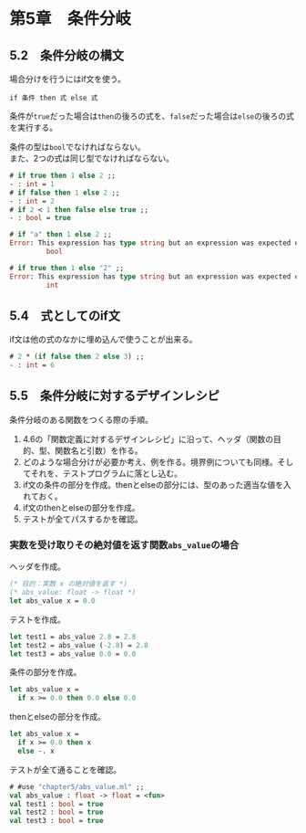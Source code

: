 # 第5章　条件分岐

## 5.2　条件分岐の構文

場合分けを行うにはif文を使う。

```
if 条件 then 式 else 式
```

条件が`true`だった場合は`then`の後ろの式を、`false`だった場合は`else`の後ろの式を実行する。

条件の型は`bool`でなければならない。  
また、2つの式は同じ型でなければならない。

```ocaml
# if true then 1 else 2 ;;
- : int = 1
# if false then 1 else 2 ;;
- : int = 2
# if 2 < 1 then false else true ;;
- : bool = true
```

```ocaml
# if "a" then 1 else 2 ;;
Error: This expression has type string but an expression was expected of type
         bool
```

```ocaml
# if true then 1 else "2" ;;
Error: This expression has type string but an expression was expected of type
         int
```

## 5.4　式としてのif文

if文は他の式のなかに埋め込んで使うことが出来る。

```ocaml
# 2 * (if false then 2 else 3) ;;
- : int = 6
```

## 5.5　条件分岐に対するデザインレシピ

条件分岐のある関数をつくる際の手順。

1. 4.6の「関数定義に対するデザインレシピ」に沿って、ヘッダ（関数の目的、型、関数名と引数）を作る。
2. どのような場合分けが必要か考え、例を作る。境界例についても同様。そしてそれを、テストプログラムに落とし込む。
3. if文の条件の部分を作成。thenとelseの部分には、型のあった適当な値を入れておく。
4. if文のthenとelseの部分を作成。
5. テストが全てパスするかを確認。

### 実数を受け取りその絶対値を返す関数`abs_value`の場合

ヘッダを作成。

```ocaml
(* 目的：実数 x の絶対値を返す *)
(* abs_value: float -> float *)
let abs_value x = 0.0
```

テストを作成。

```ocaml
let test1 = abs_value 2.8 = 2.8
let test2 = abs_value (-2.8) = 2.8
let test3 = abs_value 0.0 = 0.0
```

条件の部分を作成。

```ocaml
let abs_value x =
  if x >= 0.0 then 0.0 else 0.0
```

thenとelseの部分を作成。

```ocaml
let abs_value x =
  if x >= 0.0 then x
  else -. x
```

テストが全て通ることを確認。

```ocaml
# #use "chapter5/abs_value.ml" ;;
val abs_value : float -> float = <fun>
val test1 : bool = true
val test2 : bool = true
val test3 : bool = true
```
